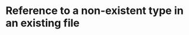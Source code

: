 # Reference to a non-existent type in an existing file

```ts { "file": "./typedef.ts", "symbol": "SomeNonExistentType" }
```
